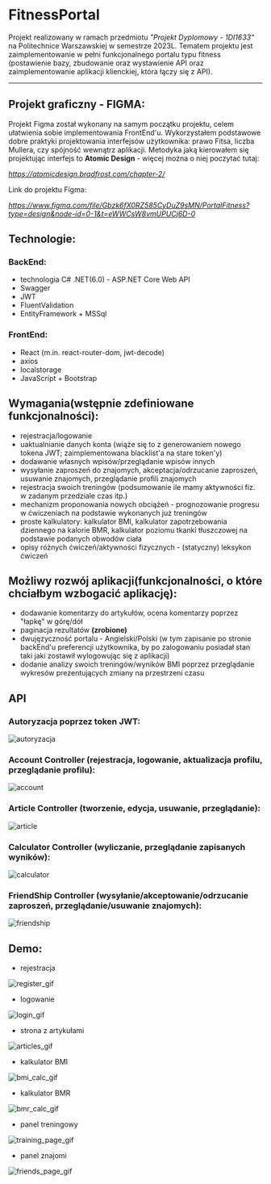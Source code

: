 # FitnessPortal
Projekt realizowany w ramach przedmiotu *"Projekt Dyplomowy - 1DI1633"* na Politechnice Warszawskiej w semestrze 2023L. Tematem projektu jest zaimplementowanie w pełni funkcjonalnego portalu typu fitness (postawienie bazy, zbudowanie oraz wystawienie API oraz zaimplementowanie aplikacji klienckiej, która łączy się z API).
***
## Projekt graficzny - FIGMA:
Projekt Figma został wykonany na samym początku projektu, celem ułatwienia sobie implementowania FrontEnd'u. Wykorzystałem podstawowe dobre praktyki projektowania interfejsów użytkownika: prawo Fitsa, liczba Mullera, czy spójność wewnątrz aplikacji. Metodyka jaką kierowałem się projektując interfejs to **Atomic Design** - więcej można o niej poczytać tutaj:

*https://atomicdesign.bradfrost.com/chapter-2/*

Link do projektu Figma:

*https://www.figma.com/file/Gbzk6fX0RZ585CyDuZ9sMN/PortalFitness?type=design&node-id=0-1&t=eWWCsW8vmUPUCj6D-0*

## Technologie:
### BackEnd:
* technologia C# .NET(6.0) - ASP.NET Core Web API
* Swagger
* JWT
* FluentValidation
* EntityFramework + MSSql
### FrontEnd:
* React (m.in. react-router-dom, jwt-decode)
* axios
* localstorage
* JavaScript + Bootstrap
## Wymagania(wstępnie zdefiniowane funkcjonalności):
* rejestracja/logowanie
* uaktualnianie danych konta (wiąże się to z generowaniem nowego tokena JWT; zaimplementowana blacklist'a na stare token'y)
* dodawanie własnych wpisów/przeglądanie wpisów innych
* wysyłanie zaproszeń do znajomych, akceptacja/odrzucanie zaproszeń, usuwanie znajomych, przeglądanie profili znajomych
* rejestracja swoich treningów (podsumowanie ile mamy aktywności fiz. w zadanym przedziale czas itp.)
* mechanizm proponowania nowych obciążeń - prognozowanie progresu w ćwiczeniach na podstawie wykonanych już treningów
* proste kalkulatory: kalkulator BMI, kalkulator zapotrzebowania dziennego na kalorie BMR, kalkulator poziomu tkanki tłuszczowej na podstawie podanych obwodów ciała
* opisy różnych ćwiczeń/aktywności fizycznych - (statyczny) leksykon ćwiczeń
## Możliwy rozwój aplikacji(funkcjonalności, o które chciałbym wzbogacić aplikację):
* dodawanie komentarzy do artykułów, ocena komentarzy poprzez "łapkę" w górę/dół
* paginacja rezultatów **(zrobione)**
* dwujęzyczność portalu - Angielski/Polski (w tym zapisanie po stronie backEnd'u preferencji użytkownika, by po zalogowaniu posiadał stan taki jaki zostawił wylogowując się z aplikacji)
* dodanie analizy swoich treningów/wyników BMI poprzez przeglądanie wykresów prezentujących zmiany na przestrzeni czasu

## API

### Autoryzacja poprzez token JWT:
![autoryzacja](https://github.com/MichalZdanuk/FitnessPortal/assets/76063659/b750f1e4-5281-4668-b01a-248eed7fe2c0)

### Account Controller (rejestracja, logowanie, aktualizacja profilu, przeglądanie profilu):
![account](https://github.com/MichalZdanuk/FitnessPortal/assets/76063659/2d129cd5-a846-4023-a6d3-c3dc54ea4dde)

### Article Controller (tworzenie, edycja, usuwanie, przeglądanie):
![article](https://github.com/MichalZdanuk/FitnessPortal/assets/76063659/aa0bcee6-13d3-4f28-be3f-740c3364e3ad)

### Calculator Controller (wyliczanie, przeglądanie zapisanych wyników):
![calculator](https://github.com/MichalZdanuk/FitnessPortal/assets/76063659/6265fcd8-41c2-43c0-9633-6b340ea3cd58)

### FriendShip Controller (wysyłanie/akceptowanie/odrzucanie zaproszeń, przeglądanie/usuwanie znajomych):
 ![friendship](https://github.com/MichalZdanuk/FitnessPortal/assets/76063659/f5919bb0-e2f7-43fb-885b-4b4d34d57e4a)

## Demo:
* rejestracja

![register_gif](https://github.com/MichalZdanuk/FitnessPortal/assets/76063659/02b0b290-cfd1-4eb3-80c6-c50a678f8587)


* logowanie

![login_gif](https://github.com/MichalZdanuk/FitnessPortal/assets/76063659/b0ca513a-48b4-4bab-94eb-98c3749ec7ad)

* strona z artykułami

![articles_gif](https://github.com/MichalZdanuk/FitnessPortal/assets/76063659/b35ab460-0acd-4a43-9222-b53be1103934)

* kalkulator BMI

![bmi_calc_gif](https://github.com/MichalZdanuk/FitnessPortal/assets/76063659/c6c7c293-5268-468a-981c-ad9d77aad10a)


* kalkulator BMR

![bmr_calc_gif](https://github.com/MichalZdanuk/FitnessPortal/assets/76063659/4a321b46-f3f9-4585-8283-efd6134404f8)

* panel treningowy

![training_page_gif](https://github.com/MichalZdanuk/FitnessPortal/assets/76063659/9f573a21-8b62-4dde-8b7d-221d45fddac2)

* panel znajomi

![friends_page_gif](https://github.com/MichalZdanuk/FitnessPortal/assets/76063659/26b2e687-e4bd-489c-b236-f23ce6595fe0)
